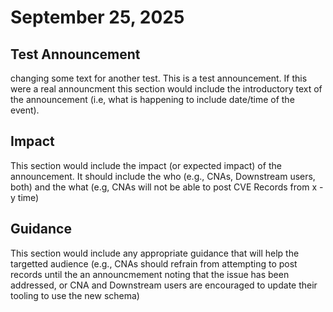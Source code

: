 # September 25, 2025

## Test Announcement

changing some text for another test.
This is a test announcement.  If this were a real announcment this section would include the introductory text of the announcement (i.e, what is happening to include date/time of the event).

## Impact 
This section would include the impact (or expected impact) of the announcement.  It should include the who (e.g., CNAs, Downstream users, both) and the what (e.g, CNAs will not be able to post CVE Records from x - y time)

## Guidance
This section would include any appropriate guidance that will help the targetted audience (e.g.,  CNAs should refrain from attempting to post records until the an announcmement noting that the issue has been addressed, or CNA and Downstream users are encouraged to update their tooling to use the new schema)
